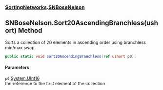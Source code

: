 ### [SortingNetworks](SortingNetworks.md 'SortingNetworks').[SNBoseNelson](SortingNetworks_SNBoseNelson.md 'SortingNetworks.SNBoseNelson')
## SNBoseNelson.Sort20AscendingBranchless(ushort) Method
Sorts a collection of 20 elements in ascending order using branchless min/max swap.  
```csharp
public static void Sort20AscendingBranchless(ref ushort p0);
```
#### Parameters
<a name='SortingNetworks_SNBoseNelson_Sort20AscendingBranchless(ushort)_p0'></a>
`p0` [System.UInt16](https://docs.microsoft.com/en-us/dotnet/api/System.UInt16 'System.UInt16')  
the reference to the first element of the collection
  
